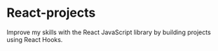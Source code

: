 # React-projects
Improve my skills with the React JavaScript library by building projects using React Hooks.
